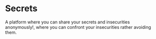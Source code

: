 # Secrets
A platform where you can share your secrets and insecurities anonymously!, where you can confront your insecurities rather avoiding them.
